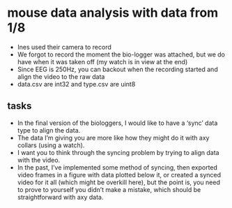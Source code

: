 # mouse data analysis with data from 1/8

- Ines used their camera to record
- We forgot to record the moment the bio-logger was attached, but we do have when it was taken off (my watch is in view at the end)
- Since EEG is 250Hz, you can backout when the recording started and align the video to the raw data
- data.csv are int32 and type.csv are uint8

## tasks

- In the final version of the biologgers, I would like to have a ‘sync’ data type to align the data.
- The data I’m giving you are more like how they might do it with axy collars (using a watch).
- I want you to think through the syncing problem by trying to align data with the video.
- In the past, I’ve implemented some method of syncing, then exported video frames in a figure with data plotted below it, or created a synced video for it all (which might be overkill here), but the point is, you need to prove to yourself you didn’t make a mistake, which should be straightforward with axy data.
